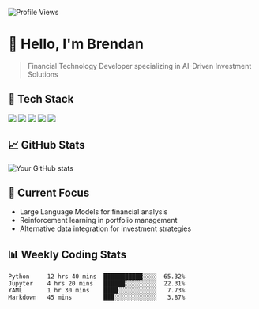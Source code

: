 ![Profile Views](https://komarev.com/ghpvc/?username=bme3412)

# 👋 Hello, I'm Brendan
> Financial Technology Developer specializing in AI-Driven Investment Solutions


## 🔧 Tech Stack
![](https://img.shields.io/badge/Code-Python-informational?style=flat&logo=python&logoColor=white&color=2bbc8a)
![](https://img.shields.io/badge/ML-TensorFlow-informational?style=flat&logo=tensorflow&logoColor=white&color=2bbc8a)
![](https://img.shields.io/badge/ML-PyTorch-informational?style=flat&logo=pytorch&logoColor=white&color=2bbc8a)
![](https://img.shields.io/badge/Data-Pandas-informational?style=flat&logo=pandas&logoColor=white&color=2bbc8a)
![](https://img.shields.io/badge/Data-NumPy-informational?style=flat&logo=numpy&logoColor=white&color=2bbc8a)


## 📈 GitHub Stats
![Your GitHub stats](https://github-readme-stats.vercel.app/api?username=bme3412&show_icons=true&theme=dark)

## 🌱 Current Focus
- Large Language Models for financial analysis
- Reinforcement learning in portfolio management
- Alternative data integration for investment strategies


## 📊 Weekly Coding Stats
<!--START_SECTION:waka-->
```text
Python     12 hrs 40 mins  ███████████░░░░  65.32%
Jupyter    4 hrs 20 mins   ██████░░░░░░░░░  22.31%
YAML       1 hr 30 mins    ████░░░░░░░░░░░   7.73%
Markdown   45 mins         ███░░░░░░░░░░░░   3.87%
```
<!--END_SECTION:waka-->


